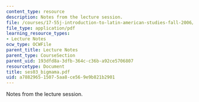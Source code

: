 ```yaml
---
content_type: resource
description: Notes from the lecture session.
file: /courses/17-55j-introduction-to-latin-american-studies-fall-2006/a788296515075aa8ce569e9b821b2901_ses03_bigmama.pdf
file_type: application/pdf
learning_resource_types:
- Lecture Notes
ocw_type: OCWFile
parent_title: Lecture Notes
parent_type: CourseSection
parent_uid: 193dfd8a-3dfb-364c-c36b-a92ce5706807
resourcetype: Document
title: ses03_bigmama.pdf
uid: a7882965-1507-5aa8-ce56-9e9b821b2901
---
```

Notes from the lecture session.

